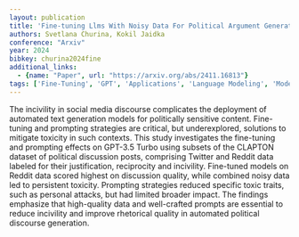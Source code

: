 ```yaml
---
layout: publication
title: 'Fine-tuning Llms With Noisy Data For Political Argument Generation And Post Guidance'
authors: Svetlana Churina, Kokil Jaidka
conference: "Arxiv"
year: 2024
bibkey: churina2024fine
additional_links:
  - {name: "Paper", url: "https://arxiv.org/abs/2411.16813"}
tags: ['Fine-Tuning', 'GPT', 'Applications', 'Language Modeling', 'Model Architecture', 'Security', 'Training Techniques', 'Pretraining Methods', 'Prompting']
---
```

The incivility in social media discourse complicates the deployment of
automated text generation models for politically sensitive content. Fine-tuning
and prompting strategies are critical, but underexplored, solutions to mitigate
toxicity in such contexts. This study investigates the fine-tuning and
prompting effects on GPT-3.5 Turbo using subsets of the CLAPTON dataset of
political discussion posts, comprising Twitter and Reddit data labeled for
their justification, reciprocity and incivility. Fine-tuned models on Reddit
data scored highest on discussion quality, while combined noisy data led to
persistent toxicity. Prompting strategies reduced specific toxic traits, such
as personal attacks, but had limited broader impact. The findings emphasize
that high-quality data and well-crafted prompts are essential to reduce
incivility and improve rhetorical quality in automated political discourse
generation.

